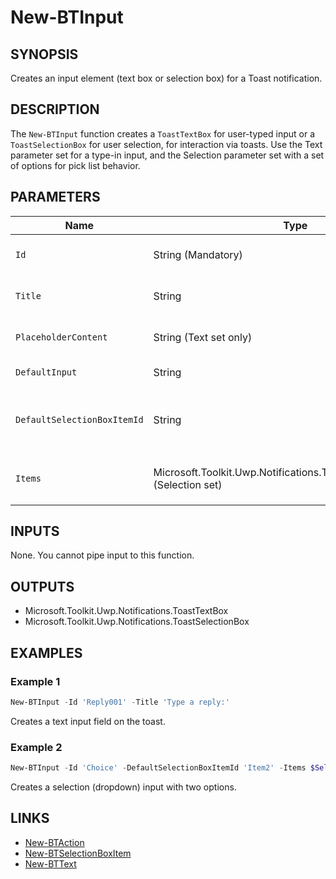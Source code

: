 # New-BTInput

## SYNOPSIS

Creates an input element (text box or selection box) for a Toast notification.

## DESCRIPTION

The `New-BTInput` function creates a `ToastTextBox` for user-typed input or a `ToastSelectionBox` for user selection, for interaction via toasts.
Use the Text parameter set for a type-in input, and the Selection parameter set with a set of options for pick list behavior.

## PARAMETERS

| Name                      | Type                                                                 | Description                                                                                        |
|---------------------------|----------------------------------------------------------------------|----------------------------------------------------------------------------------------------------|
| `Id`                      | String (Mandatory)                                                   | Developer-provided ID for referencing this input/result.                                           |
| `Title`                   | String                                                               | Text to display above the input box or selection.                                                  |
| `PlaceholderContent`      | String (Text set only)                                               | String placeholder to show when the text box is empty.                                             |
| `DefaultInput`            | String                                                               | Default text to pre-fill in the text box.                                                          |
| `DefaultSelectionBoxItemId` | String                                                            | ID of the default selection item (must match one of the provided SelectionBoxItems).               |
| `Items`                   | Microsoft.Toolkit.Uwp.Notifications.ToastSelectionBoxItem[] (Selection set) | Array of `ToastSelectionBoxItem` objects to populate the pick list.                           |

## INPUTS

None. You cannot pipe input to this function.

## OUTPUTS

- Microsoft.Toolkit.Uwp.Notifications.ToastTextBox
- Microsoft.Toolkit.Uwp.Notifications.ToastSelectionBox

## EXAMPLES

### Example 1

```powershell
New-BTInput -Id 'Reply001' -Title 'Type a reply:'
```

Creates a text input field on the toast.

### Example 2

```powershell
New-BTInput -Id 'Choice' -DefaultSelectionBoxItemId 'Item2' -Items $Sel1, $Sel2
```

Creates a selection (dropdown) input with two options.

## LINKS

- [New-BTAction](New-BTAction.md)
- [New-BTSelectionBoxItem](New-BTSelectionBoxItem.md)
- [New-BTText](New-BTText.md)
